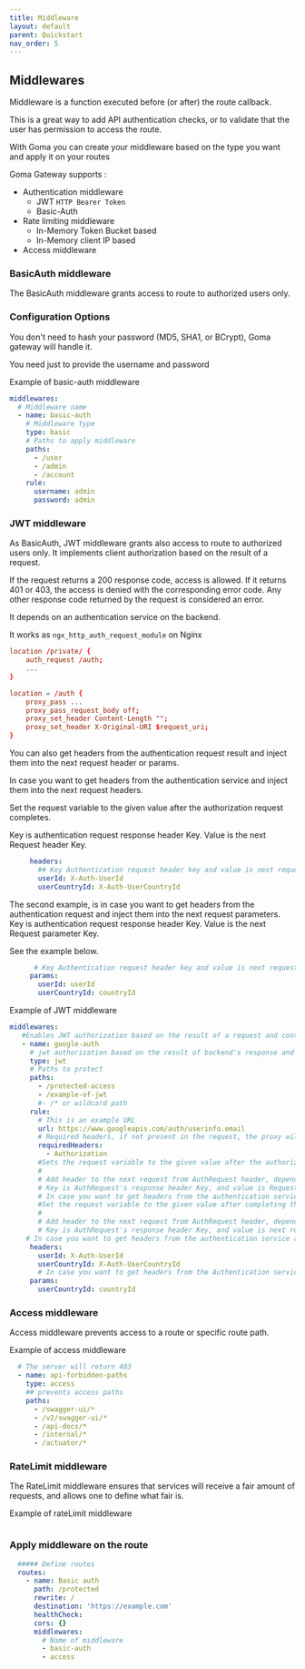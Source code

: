 ```yaml
---
title: Middleware
layout: default
parent: Quickstart
nav_order: 5
---
```



## Middlewares

Middleware is a function executed before (or after) the route callback.

This is a great way to add API authentication checks, or to validate that the user has permission to access the route.

With Goma you can create your middleware based on the type you want and apply it on your routes

Goma Gateway supports :

- Authentication middleware
    - JWT `HTTP Bearer Token`
    - Basic-Auth
- Rate limiting middleware
    - In-Memory Token Bucket based
    - In-Memory client IP based
- Access middleware 

### BasicAuth middleware
The BasicAuth middleware grants access to route to authorized users only.

### Configuration Options

You don't need to hash your password (MD5, SHA1, or BCrypt), Goma gateway will handle it.

You need just to provide the username and password

Example of basic-auth middleware
```yaml
middlewares:
  # Middleware name
  - name: basic-auth
    # Middleware type 
    type: basic
    # Paths to apply middleware
    paths:
      - /user
      - /admin
      - /account
    rule:
      username: admin
      password: admin
```

### JWT middleware

As BasicAuth, JWT middleware grants also access to route to authorized users only.
It implements client authorization based on the result of a request.

If the request returns a 200 response code, access is allowed.
If it returns 401 or 403, the access is denied with the corresponding error code. Any other response code returned by the request is considered an error.

It depends on an authentication service on the backend.

It works as  `ngx_http_auth_request_module` on Nginx
```conf
location /private/ {
    auth_request /auth;
    ...
}

location = /auth {
    proxy_pass ...
    proxy_pass_request_body off;
    proxy_set_header Content-Length "";
    proxy_set_header X-Original-URI $request_uri;
}
```

You can also get headers from the authentication request result and inject them into the next request header or params.

In case you want to get headers from the authentication service and inject them into the next request headers.

Set the request variable to the given value after the authorization request completes.

Key is authentication request response header Key. Value is the next Request header Key.

```yaml
     headers:
       ## Key Authentication request header key and value is next request header key
       userId: X-Auth-UserId
       userCountryId: X-Auth-UserCountryId
```
The second example, is in case you want to get headers from the authentication request and inject them into the next request parameters.
Key is authentication request response header Key. Value is the next Request parameter Key.

See the example below.

```yaml
      # Key Authentication request header key and value is next request parameter key
     params:
       userId: userId
       userCountryId: countryId
```
Example of JWT middleware
```yaml
middlewares:
   #Enables JWT authorization based on the result of a request and continues the request.
   - name: google-auth
     # jwt authorization based on the result of backend's response and continue the request when the client is authorized
     type: jwt
     # Paths to protect
     paths:
       - /protected-access
       - /example-of-jwt
       #- /* or wildcard path
     rule:
       # This is an example URL
       url: https://www.googleapis.com/auth/userinfo.email
       # Required headers, if not present in the request, the proxy will return 403
       requiredHeaders:
         - Authorization
       #Sets the request variable to the given value after the authorization request completes.
       #
       # Add header to the next request from AuthRequest header, depending on your requirements
       # Key is AuthRequest's response header Key, and value is Request's header Key
       # In case you want to get headers from the authentication service and inject them into the next request header or parameters,
       #Set the request variable to the given value after completing the authorization request.
       #
       # Add header to the next request from AuthRequest header, depending on your requirements
       # Key is AuthRequest's response header Key, and value is next request header Key
    # In case you want to get headers from the authentication service and inject them into the next request headers.
     headers:
       userId: X-Auth-UserId
       userCountryId: X-Auth-UserCountryId
       # In case you want to get headers from the Authentication service and inject them to the next request params.
     params:
       userCountryId: countryId
```
### Access middleware

Access middleware prevents access to a route or specific route path.

Example of access middleware
```yaml
  # The server will return 403
  - name: api-forbidden-paths
    type: access
    ## prevents access paths
    paths:
      - /swagger-ui/*
      - /v2/swagger-ui/*
      - /api-docs/*
      - /internal/*
      - /actuator/*
```
### RateLimit middleware

The RateLimit middleware ensures that services will receive a fair amount of requests, and allows one to define what fair is.

Example of rateLimit middleware
```yaml

```

### Apply middleware on the route

```yaml
  ##### Define routes
  routes:
    - name: Basic auth
      path: /protected
      rewrite: /
      destination: 'https://example.com'
      healthCheck:
      cors: {}
      middlewares:
        # Name of middleware
        - basic-auth
        - access
```
